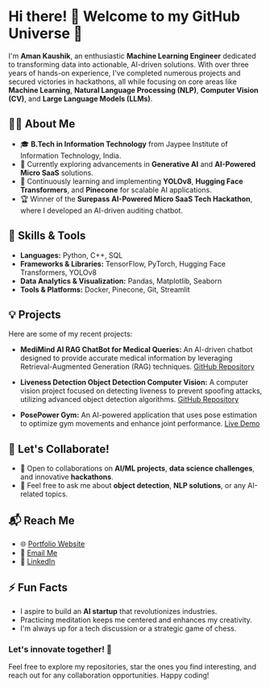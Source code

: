 # Hi there! 👋 Welcome to my GitHub Universe 🚀

I'm **Aman Kaushik**, an enthusiastic **Machine Learning Engineer** dedicated to transforming data into actionable, AI-driven solutions. With over three years of hands-on experience, I've completed numerous projects and secured victories in hackathons, all while focusing on core areas like **Machine Learning**, **Natural Language Processing (NLP)**, **Computer Vision (CV)**, and **Large Language Models (LLMs)**.

## 👨‍💻 About Me

- 🎓 **B.Tech in Information Technology** from Jaypee Institute of Information Technology, India.
- 🔭 Currently exploring advancements in **Generative AI** and **AI-Powered Micro SaaS** solutions.
- 🌱 Continuously learning and implementing **YOLOv8**, **Hugging Face Transformers**, and **Pinecone** for scalable AI applications.
- 🏆 Winner of the **Surepass AI-Powered Micro SaaS Tech Hackathon**, where I developed an AI-driven auditing chatbot.

## 🌟 Skills & Tools

- **Languages:** Python, C++, SQL
- **Frameworks & Libraries:** TensorFlow, PyTorch, Hugging Face Transformers, YOLOv8
- **Data Analytics & Visualization:** Pandas, Matplotlib, Seaborn
- **Tools & Platforms:** Docker, Pinecone, Git, Streamlit

## 💡 Projects

Here are some of my recent projects:

- **MediMind AI RAG ChatBot for Medical Queries:** An AI-driven chatbot designed to provide accurate medical information by leveraging Retrieval-Augmented Generation (RAG) techniques. [GitHub Repository](https://github.com/yourusername/MediMind-AI-ChatBot)

- **Liveness Detection Object Detection Computer Vision:** A computer vision project focused on detecting liveness to prevent spoofing attacks, utilizing advanced object detection algorithms. [GitHub Repository](https://github.com/yourusername/Liveness-Detection-CV)

- **PosePower Gym:** An AI-powered application that uses pose estimation to optimize gym movements and enhance joint performance. [Live Demo](https://poseestimationaigym-hkw8idsfb7jf7bnmyefakr.streamlit.app)

## 🤝 Let's Collaborate!

- 👯 Open to collaborations on **AI/ML projects**, **data science challenges**, and innovative **hackathons**.
- 💬 Feel free to ask me about **object detection**, **NLP solutions**, or any AI-related topics.

## 📬 Reach Me

- 🌐 [Portfolio Website](https://amankaushikxai.framer.website/)
- 📧 [Email Me](mailto:kaushikaman2233@gmail.com)
- 💼 [LinkedIn](https://linkedin.com/in/aman-kaushik-20)

## ⚡ Fun Facts

- I aspire to build an **AI startup** that revolutionizes industries.
- Practicing meditation keeps me centered and enhances my creativity.
- I'm always up for a tech discussion or a strategic game of chess.

### Let's innovate together! 🌟

Feel free to explore my repositories, star the ones you find interesting, and reach out for any collaboration opportunities. Happy coding!
